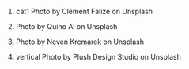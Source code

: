 1. cat1 Photo by Clément Falize on Unsplash


1.  Photo by Quino Al on Unsplash
2. Photo by Neven Krcmarek on Unsplash
3. vertical Photo by Plush Design Studio on Unsplash
